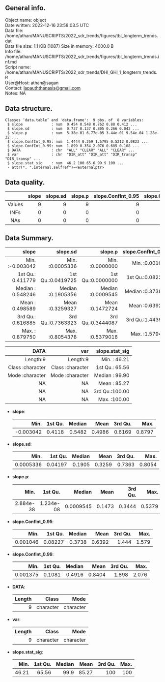 <!-- This is a markdown file. -->


 General info.
---------------

Object name:    object      
Date written:   2022-12-16 23:58:03.5 UTC  
Data file:      /home/athan/MANUSCRIPTS/2022_sdr_trends/figures/tbl_longterm_trends.dat      
Data file size: 1.1 KiB (1087) 
Size in memory: 4000.0 B      
Info file:      /home/athan/MANUSCRIPTS/2022_sdr_trends/figures/tbl_longterm_trends.inf.md      
Script name:    /home/athan/MANUSCRIPTS/2022_sdr_trends/DHI_GHI_1_longterm_trends.R      
User@Host:      athan@sagan   
Contact:        <lapauththanasis@gmail.com>      
Notes:          NA      


 Data structure.
-----------------

```
Classes ‘data.table’ and 'data.frame':	9 obs. of  8 variables:
 $ slope             : num  0.454 0.548 0.762 0.88 0.412 ...
 $ slope.sd          : num  0.737 0.137 0.805 0.266 0.042 ...
 $ slope.p           : num  5.38e-01 6.77e-05 3.44e-01 9.54e-04 1.28e-22 ...
 $ slope.ConfInt_0.95: num  1.4444 0.269 1.5795 0.5212 0.0823 ...
 $ slope.ConfInt_0.99: num  1.899 0.354 2.076 0.685 0.108 ...
 $ DATA              : chr  "ALL" "CLEAR" "ALL" "CLEAR" ...
 $ var               : chr  "DIR_att" "DIR_att" "DIR_transp" "DIR_transp" ...
 $ slope.stat_sig    : num  46.2 100 65.6 99.9 100 ...
 - attr(*, ".internal.selfref")=<externalptr> 
```


 Data quality.
---------------

| &nbsp; | slope | slope.sd | slope.p | slope.ConfInt_0.95 | slope.ConfInt_0.99 | DATA | var | slope.stat_sig |
|:------:|------:|---------:|--------:|-------------------:|-------------------:|-----:|----:|---------------:|
| Values |     9 |        9 |       9 |                  9 |                  9 |    0 |   0 |              9 |
|  INFs  |     0 |        0 |       0 |                  0 |                  0 |    0 |   0 |              0 |
|  NAs   |     0 |        0 |       0 |                  0 |                  0 |    0 |   0 |              0 |


 Data Summary.
---------------

|             slope |          slope.sd |           slope.p | slope.ConfInt_0.95 | slope.ConfInt_0.99 |
|------------------:|------------------:|------------------:|-------------------:|-------------------:|
| Min.   :-0.003042 | Min.   :0.0005336 | Min.   :0.0000000 |   Min.   :0.001046 |   Min.   :0.001375 |
| 1st Qu.: 0.411779 | 1st Qu.:0.0419725 | 1st Qu.:0.0000000 |   1st Qu.:0.082274 |   1st Qu.:0.108134 |
| Median : 0.548246 | Median :0.1905356 | Median :0.0009545 |   Median :0.373811 |   Median :0.491551 |
| Mean   : 0.498589 | Mean   :0.3259327 | Mean   :0.1472724 |   Mean   :0.639208 |   Mean   :0.840359 |
| 3rd Qu.: 0.616885 | 3rd Qu.:0.7363323 | 3rd Qu.:0.3444087 |   3rd Qu.:1.443947 |   3rd Qu.:1.898246 |
| Max.   : 0.879750 | Max.   :0.8054378 | Max.   :0.5379018 |   Max.   :1.579463 |   Max.   :2.076399 |

 

|             DATA |              var | slope.stat_sig |
|-----------------:|-----------------:|---------------:|
|         Length:9 |         Length:9 | Min.   : 46.21 |
| Class :character | Class :character | 1st Qu.: 65.56 |
| Mode  :character | Mode  :character | Median : 99.90 |
|               NA |               NA | Mean   : 85.27 |
|               NA |               NA | 3rd Qu.:100.00 |
|               NA |               NA | Max.   :100.00 |



  * **slope**:


    |      Min. | 1st Qu. | Median |   Mean | 3rd Qu. |   Max. |
    |----------:|--------:|-------:|-------:|--------:|-------:|
    | -0.003042 |  0.4118 | 0.5482 | 0.4986 |  0.6169 | 0.8797 |

  * **slope.sd**:


    |      Min. | 1st Qu. | Median |   Mean | 3rd Qu. |   Max. |
    |----------:|--------:|-------:|-------:|--------:|-------:|
    | 0.0005336 | 0.04197 | 0.1905 | 0.3259 |  0.7363 | 0.8054 |

  * **slope.p**:


    |      Min. |   1st Qu. |    Median |   Mean | 3rd Qu. |   Max. |
    |----------:|----------:|----------:|-------:|--------:|-------:|
    | 2.884e-38 | 1.234e-08 | 0.0009545 | 0.1473 |  0.3444 | 0.5379 |

  * **slope.ConfInt_0.95**:


    |     Min. | 1st Qu. | Median |   Mean | 3rd Qu. |  Max. |
    |---------:|--------:|-------:|-------:|--------:|------:|
    | 0.001046 | 0.08227 | 0.3738 | 0.6392 |   1.444 | 1.579 |

  * **slope.ConfInt_0.99**:


    |     Min. | 1st Qu. | Median |   Mean | 3rd Qu. |  Max. |
    |---------:|--------:|-------:|-------:|--------:|------:|
    | 0.001375 |  0.1081 | 0.4916 | 0.8404 |   1.898 | 2.076 |

  * **DATA**:


    | Length |     Class |      Mode |
    |-------:|----------:|----------:|
    |      9 | character | character |

  * **var**:


    | Length |     Class |      Mode |
    |-------:|----------:|----------:|
    |      9 | character | character |

  * **slope.stat_sig**:


    |  Min. | 1st Qu. | Median |  Mean | 3rd Qu. | Max. |
    |------:|--------:|-------:|------:|--------:|-----:|
    | 46.21 |   65.56 |   99.9 | 85.27 |     100 |  100 |


<!-- end of list -->


